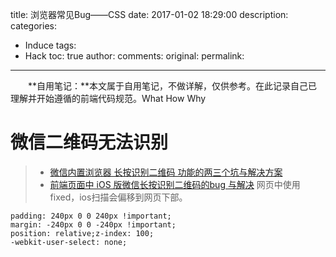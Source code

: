 title: 浏览器常见Bug——CSS
date: 2017-01-02 18:29:00
description:
categories:
- Induce
tags:
- Hack
toc: true
author:
comments:
original:
permalink:
---

　　**自用笔记：**本文属于自用笔记，不做详解，仅供参考。在此记录自己已理解并开始遵循的前端代码规范。What How Why
<!-- more -->

# 微信二维码无法识别
> - [微信内置浏览器 长按识别二维码 功能的两三个坑与解决方案](https://segmentfault.com/a/1190000002985815 "中国城投票活动页面")
> - [前端页面中 iOS 版微信长按识别二维码的bug 与解决](https://devework.com/weixin-qrcode-bug.html "描述")
网页中使用fixed，ios扫描会偏移到网页下部。

```
padding: 240px 0 0 240px !important;
margin: -240px 0 0 -240px !important;
position: relative;z-index: 100;
-webkit-user-select: none;
```

